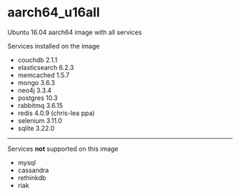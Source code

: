 # aarch64_u16all
Ubuntu 16.04 aarch64 image with all services

Services installed on the image
- couchdb 2.1.1
- elasticsearch 6.2.3
- memcached 1.5.7
- mongo 3.6.3
- neo4j 3.3.4
- postgres 10.3
- rabbitmq 3.6.15
- redis 4.0.9 (chris-lea ppa)
- selenium 3.11.0
- sqlite 3.22.0


---

Services **not** supported on this image 
- mysql
- cassandra
- rethinkdb
- riak
